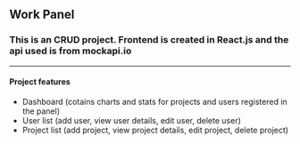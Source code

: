 ## Work Panel

### This is an CRUD project. Frontend is created in React.js and the api used is from mockapi.io
---
#### Project features
- Dashboard (cotains charts and stats for projects and users registered in the panel)
- User list (add user, view user details, edit user, delete user)
- Project list (add project, view project details, edit project, delete project)
